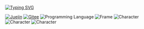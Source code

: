 [![Typing SVG](https://readme-typing-svg.demolab.com?font=Fira+Code&weight=700&size=24&pause=1000&color=EC6718&vCenter=true&random=false&width=600&lines=Welcome+to+the+world+of+Doudou%F0%9F%8E%89%F0%9F%8E%89%F0%9F%8E%89%EF%BC%81)](https://git.io/typing-svg)

<p algin="center">

  [![Juejin](https://img.shields.io/badge/%E6%8E%98%E9%87%91-doudou_sir-blue)](https://juejin.cn/user/442481839964776)
  [![Gitee](https://img.shields.io/badge/Gitee-%E9%80%97%E9%80%97-blue)](https://gitee.com/tease-not-bald)
  ![Programming Language](https://img.shields.io/badge/Programme-javascript%20typescript-green)
  ![Frame](https://img.shields.io/badge/Frame-vue%20node%20mysql%20element%20vant%20midway-red)
  ![Character](https://img.shields.io/badge/%E5%A4%A9%E7%94%9F-%E7%A4%BE%E4%BC%9A%E7%89%9B-%23EC6818)
  ![Character](https://img.shields.io/badge/%E5%AD%A6%E4%B9%A0-%E8%8F%9C%E9%B8%9F-%23EC6818)
  ![Character](https://img.shields.io/badge/%E7%88%B1%E5%A5%BD-%E6%A0%B7%E6%A0%B7%E9%83%BD%E7%88%B1-%23EC6818)

</p>


